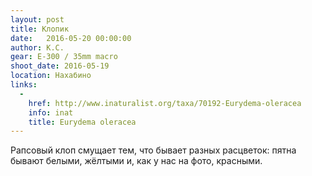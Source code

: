 ```yaml
---
layout: post
title: Клопик
date:   2016-05-20 00:00:00
author: К.С.
gear: E-300 / 35mm macro
shoot_date: 2016-05-19
location: Нахабино
links:
  -
    href: http://www.inaturalist.org/taxa/70192-Eurydema-oleracea
    info: inat
    title: Eurydema oleracea
---
```


Рапсовый клоп смущает тем, что бывает разных расцветок: пятна бывают белыми, жёлтыми и, как у нас на фото, красными.
